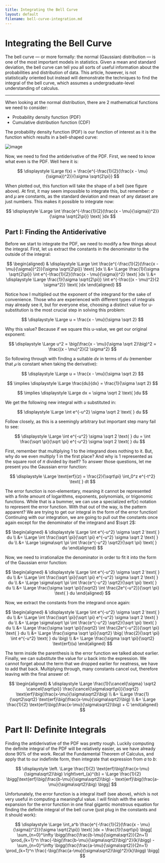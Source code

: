 ```yaml
---
title: Integrating the Bell Curve
layout: default
filename: bell-curve-integration.md
---
```


# Integrating the Bell Curve

The bell curve — or more formally: the normal (Gaussian) distribution — is one of the most important models in statistics. Given a mean and standard deviation, the bell curve can tell you all sorts of useful information about the probabilities and distribution of data. This article, however, is not statistically oriented but instead will demonstrate the techniques to find the integral of the bell curve, which assumes a undergraduate-level understanding of calculus.

***

When looking at the normal distribution, there are 2 mathematical functions we need to consider:

- Probability density function (PDF)
- Cumulative distribution function (CDF)

The probability density function (PDF) is our function of interest as it is the function which results in a bell-shaped curve:

![image](https://user-images.githubusercontent.com/73851560/185766190-a2a1aaba-1441-488c-8714-bbd956a52000.png)

Now, we need to find the antiderivative of the PDF. First, we need to know what even is the PDF. Well here it is:

$$
\displaystyle \Large f(x) = \frac{e^{-\frac{1}{2}(\frac{x - \mu}{\sigma})^2}}{\sigma \sqrt{2\pi}}
$$

When plotted out, this function will take the shape of a bell (see figure above). At first, it may seem impossible to integrate this, but remember: $\sigma$ and $\mu$ are constants, as the standard deviation and mean of any dataset are just numbers. This makes it possible to integrate now:

$$
\displaystyle \Large \int \frac{e^{-\frac{1}{2}(\frac{x - \mu}{\sigma})^2}}{\sigma \sqrt{2\pi}} \text{ }dx
$$

## Part I: Finding the Antiderivative
Before we start to integrate the PDF, we need to modify a few things about the integral. First, let us extract the constants in the denominator to the outside of the integral:

$$
\begin{aligned}
& \displaystyle \Large \int \frac{e^{-\frac{1}{2}(\frac{x - \mu}{\sigma})^2}}{\sigma \sqrt{2\pi}} \text{ }dx \\
&= \Large \frac{1}{\sigma \sqrt{2\pi}} \int e^{-\frac{1}{2}(\frac{x - \mu}{\sigma})^2} \text{ }dx \\
&= \displaystyle \Large \frac{1}{\sigma \sqrt{2\pi}} \int e^{-\frac{(x - \mu)^2}{2 \sigma^2}} \text{ }dx
\end{aligned}
$$

Notice how I multiplied out the exponent of the integrand for the sake of convenience. Those who are experienced with different types of integrals may already see it, but for everyone else, choosing a distinct value for u-substitution is the most crucial step in solving this problem:

$$
\displaystyle \Large u = \frac{x - \mu}{\sigma \sqrt 2}
$$

Why this value? Because if we square this u-value, we get our original exponent:

$$
\displaystyle \Large u^2 = \big(\frac{x - \mu}{\sigma \sqrt 2}\big)^2 = \frac{(x - \mu)^2}{2 \sigma^2}
$$

So following through with finding a suitable $dx$ in terms of $du$ (remember that $𝜇$ is constant when taking the derivative):

$$
\displaystyle \Large u = \frac{x - \mu}{\sigma \sqrt 2}
$$

$$
\implies \displaystyle \Large \frac{du}{dx} = \frac{1}{\sigma \sqrt 2}
$$

$$
\implies \displaystyle \Large dx = \sigma \sqrt 2 \text{ }du
$$

We get the following new integral with $u$ substituted in:

$$
\displaystyle \Large \int e^{-u^2} \sigma \sqrt 2 \text{ } du
$$

Follow closely, as this is a seemingly arbitrary but important step many fail to see:

$$
\displaystyle \Large \int e^{-u^2} \sigma \sqrt 2 \text{ } du = \int \frac{\sqrt \pi}{\sqrt \pi} e^{-u^2} \sigma \sqrt 2 \text{ } du
$$

First, remember that multiplying 1 to the integrand does nothing to it. But, why do we even multiply 1 in the first place? And why is 1 represented as the square root of $\pi$ divided by itself? To answer those questions, let me present you the Gaussian error function:

$$
\displaystyle \Large \text{erf}(z) = \frac{2}{\sqrt\pi} \int_0^z e^{-t^2} \text{ } dt
$$

The error function is non-elementary, meaning it cannot be represented with a finite amount of logarithms, exponents, polynomials, or trigonomic functions. While that is a bummer, we can use a specialized $\text{erf}(x)$ notation to represent the error function. With that out of the way, is the pattern apparent? We are trying to get our integral in the form of the error function! Continuing with our integration, we are going to pull out the constants once again except for the denominator of the integrand and $\sqrt 2$:

$$
\begin{aligned}
& \displaystyle \Large \int e^{-u^2} \sigma \sqrt 2 \text{ } du \\
&= \Large \int \frac{\sqrt \pi}{\sqrt \pi} e^{-u^2} \sigma \sqrt 2 \text{ } du \\
&= \Large \sigma\sqrt \pi \int \frac{e^{-u^2} \sqrt2}{\sqrt \pi} \text{ } du
\end{aligned}
$$

Now, we need to irrationalize the denominator in order to fit it into the form of the Gaussian error function:

$$
\begin{aligned}
& \displaystyle \Large \int e^{-u^2} \sigma \sqrt 2 \text{ } du \\
&= \Large \int \frac{\sqrt \pi}{\sqrt \pi} e^{-u^2} \sigma \sqrt 2 \text{ } du \\
&= \Large \sigma\sqrt \pi \int \frac{e^{-u^2} \sqrt2}{\sqrt \pi} \text{ } du \\
&= \Large \frac{\sigma \sqrt \pi}{\sqrt2} \int \frac{2e^{-u^2}}{\sqrt \pi} \text{ } du
\end{aligned}
$$

Now, we extract the constants from the integrand once again:

$$
\begin{aligned}
& \displaystyle \Large \int e^{-u^2} \sigma \sqrt 2 \text{ } du \\
&= \Large \int \frac{\sqrt \pi}{\sqrt \pi} e^{-u^2} \sigma \sqrt 2 \text{ } du \\
&= \Large \sigma\sqrt \pi \int \frac{e^{-u^2} \sqrt2}{\sqrt \pi} \text{ } du \\
&= \Large \frac{\sigma \sqrt \pi}{\sqrt2} \int \frac{2e^{-u^2}}{\sqrt \pi} \text{ } du \\
&= \Large \frac{\sigma \sqrt \pi}{\sqrt2} \big( \frac{2}{\sqrt \pi} \int e^{-u^2} \text{ } du \big) \\
&= \Large \frac{\sigma \sqrt \pi}{\sqrt2} \text{erf}(u)
\end{aligned}
$$

The term inside the parenthesis is the error function we talked about earlier. Finally, we can substitute the value for $u$ back into the expression. We cannot forget about the term that we dropped earlier for neatness, we have to add that back. Multiplying through, many constants cancel out, therefore leaving with the final answer of:

$$
\begin{aligned}
& \displaystyle \Large \frac{1}{\cancel{\sigma} \sqrt2 \cancel{\sqrt\pi}} \frac{\cancel{\sigma\sqrt\pi}}{\sqrt2} \text{erf}\big(\frac{x-\mu}{\sigma\sqrt2}\big) \\
&= \Large \frac{1}{\sqrt2\sqrt2} \text{erf}\big(\frac{x-\mu}{\sigma\sqrt2}\big) \\
&= \Large \frac{1}{2} \text{erf}\big(\frac{x-\mu}{\sigma\sqrt2}\big) + C
\end{aligned}
$$

# Part II: Definite Integrals
Finding the antiderivative of the PDF was pretty rough. Luckily computing the definite integral of the PDF will be relatively easier, as we have already done 90% of the work. Recall the Fundamental Theorem of Calculus, and apply that to our indefinite form, then integrate that expression from $a$ to $b$:

$$
 \displaystyle \left. \Large \frac{1}{2} \text{erf}\big(\frac{x-\mu}{\sigma\sqrt2}\big) \right\vert_{a}^{b} = \Large \frac{1}{2} \bigg[\text{erf}\big(\frac{b-\mu}{\sigma\sqrt2}\big) - \text{erf}\big(\frac{a-\mu}{\sigma\sqrt2}\big) \bigg]
$$

Unfortunately, the error function is a integral itself (see above), which is not very useful in computing a meaningful value. I will finish with the series expansion for the error function in one final gigantic monstrous equation for finding the definite integral of the bell curve (just plug in the constants and it should work):

$$
\displaystyle \Large \int_a^b \frac{e^{-\frac{1}{2}(\frac{x - \mu}{\sigma})^2}}{\sigma \sqrt{2\pi}} \text{ }dx = \frac{1}{\sqrt\pi} \bigg[ \sum_{n=0}^\infty \bigg(\frac{\frac{b-\mu}{\sigma\sqrt2}}{2n+1} \prod_{k=1}^n \frac{-\big(\frac{b-\mu}{\sigma\sqrt2}\big)^2}{k}\bigg) - \sum_{n=0}^\infty \bigg(\frac{\frac{a-\mu}{\sigma\sqrt2}}{2n+1} \prod_{k=1}^n \frac{-\big(\frac{a-\mu}{\sigma\sqrt2}\big)^2}{k}\bigg) \bigg]
$$
